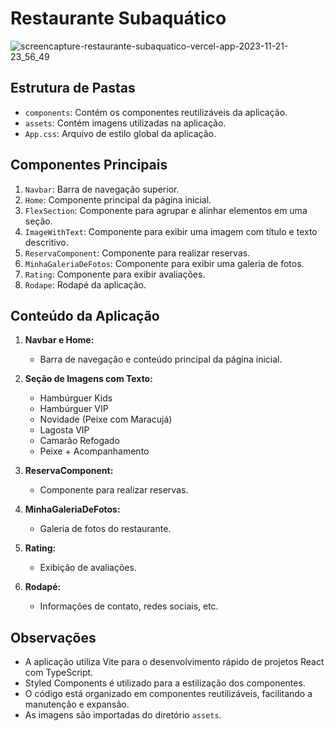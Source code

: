 # Restaurante Subaquático

![screencapture-restaurante-subaquatico-vercel-app-2023-11-21-23_56_49](https://github.com/jessica-sobreira/restaurante-subaquatico/assets/117686537/be4436db-263a-4eca-bdd6-3bdd02cbf008)


## Estrutura de Pastas
- `components`: Contém os componentes reutilizáveis da aplicação.
- `assets`: Contém imagens utilizadas na aplicação.
- `App.css`: Arquivo de estilo global da aplicação.

## Componentes Principais
1. `Navbar`: Barra de navegação superior.
2. `Home`: Componente principal da página inicial.
3. `FlexSection`: Componente para agrupar e alinhar elementos em uma seção.
4. `ImageWithText`: Componente para exibir uma imagem com título e texto descritivo.
5. `ReservaComponent`: Componente para realizar reservas.
6. `MinhaGaleriaDeFotos`: Componente para exibir uma galeria de fotos.
7. `Rating`: Componente para exibir avaliações.
8. `Rodape`: Rodapé da aplicação.

## Conteúdo da Aplicação
1. **Navbar e Home:**
   - Barra de navegação e conteúdo principal da página inicial.

2. **Seção de Imagens com Texto:**
   - Hambúrguer Kids
   - Hambúrguer VIP
   - Novidade (Peixe com Maracujá)
   - Lagosta VIP
   - Camarão Refogado
   - Peixe + Acompanhamento

3. **ReservaComponent:**
   - Componente para realizar reservas.

4. **MinhaGaleriaDeFotos:**
   - Galeria de fotos do restaurante.

5. **Rating:**
   - Exibição de avaliações.

6. **Rodapé:**
   - Informações de contato, redes sociais, etc.

## Observações
- A aplicação utiliza Vite para o desenvolvimento rápido de projetos React com TypeScript.
- Styled Components é utilizado para a estilização dos componentes.
- O código está organizado em componentes reutilizáveis, facilitando a manutenção e expansão.
- As imagens são importadas do diretório `assets`.
